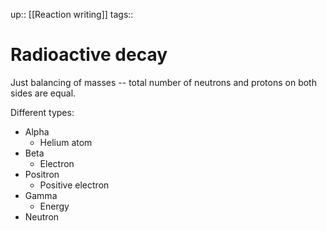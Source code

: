 up:: [[Reaction writing]]
tags:: 

# Radioactive decay

Just balancing of masses -- total number of neutrons and protons on both sides are equal.

Different types:
- Alpha
	- Helium atom
- Beta
	- Electron
- Positron
	- Positive electron
- Gamma
	- Energy
- Neutron